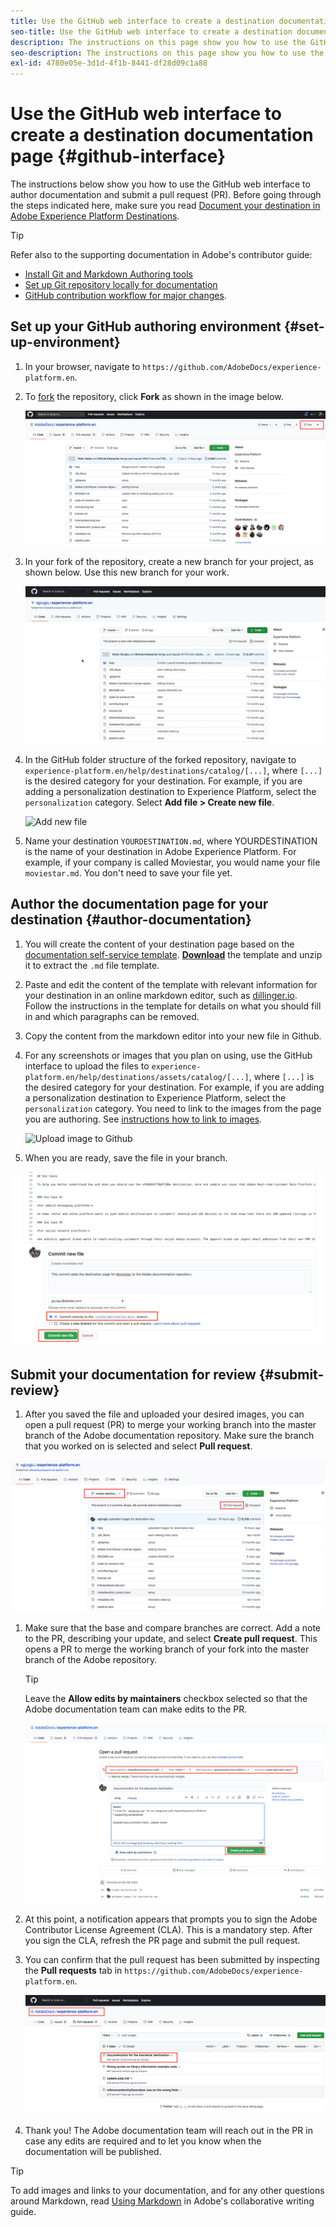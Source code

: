 ```yaml
---
title: Use the GitHub web interface to create a destination documentation page 
seo-title: Use the GitHub web interface to create a destination documentation page 
description: The instructions on this page show you how to use the GitHub web interface to author documentation and submit a pull request.
seo-description: The instructions on this page show you how to use the GitHub web interface to author documentation and submit a pull request.
exl-id: 4780e05e-3d1d-4f1b-8441-df28d09c1a88
---
```

# Use the GitHub web interface to create a destination documentation page {#github-interface}

The instructions below show you how to use the GitHub web interface to author documentation and submit a pull request (PR). Before going through the steps indicated here, make sure you read [Document your destination in Adobe Experience Platform Destinations](./documentation-instructions.md).

>[!TIP]
>
>Refer also to the supporting documentation in Adobe's contributor guide:
>* [Install Git and Markdown Authoring tools](https://experienceleague.adobe.com/docs/contributor/contributor-guide/setup/install-tools.html?lang=en)
>* [Set up Git repository locally for documentation](https://experienceleague.adobe.com/docs/contributor/contributor-guide/setup/local-repo.html?lang=en)
>* [GitHub contribution workflow for major changes](https://experienceleague.adobe.com/docs/contributor/contributor-guide/setup/full-workflow.html?lang=en).

## Set up your GitHub authoring environment {#set-up-environment}

1. In your browser, navigate to `https://github.com/AdobeDocs/experience-platform.en`.
2. To [fork](https://experienceleague.adobe.com/docs/contributor/contributor-guide/setup/local-repo.html?lang=en#fork-the-repository) the repository, click **Fork** as shown in the image below.

   ![Fork Adobe documentation repository](./assets/ssd-fork-repo.png)

3. In your fork of the repository, create a new branch for your project, as shown below. Use this new branch for your work.

   ![Create new GitHub branch](./assets/new-branch-github.gif)

4. In the GitHub folder structure of the forked repository, navigate to `experience-platform.en/help/destinations/catalog/[...]`, where `[...]` is the desired category for your destination. For example, if you are adding a personalization destination to Experience Platform, select the `personalization` category. Select **Add file > Create new file**.

   ![Add new file](./assets/github-navigate-and-create-file.gif)

5. Name your destination `YOURDESTINATION.md`, where YOURDESTINATION is the name of your destination in Adobe Experience Platform. For example, if your company is called Moviestar, you would name your file `moviestar.md`. You don't need to save your file yet.

## Author the documentation page for your destination {#author-documentation}

1. You will create the content of your destination page based on the [documentation self-service template](./self-service-template.md). **[Download](assets/yourdestination-template.zip)** the template and unzip it to extract the `.md` file template.
2. Paste and edit the content of the template with relevant information for your destination in an online markdown editor, such as [dillinger.io](https://dillinger.io/). Follow the instructions in the template for details on what you should fill in and which paragraphs can be removed.
3. Copy the content from the markdown editor into your new file in Github.
4. For any screenshots or images that you plan on using, use the GitHub interface to upload the files to `experience-platform.en/help/destinations/assets/catalog/[...]`, where `[...]` is the desired category for your destination. For example, if you are adding a personalization destination to Experience Platform, select the `personalization` category. You need to link to the images from the page you are authoring. See [instructions how to link to images](https://experienceleague.adobe.com/docs/contributor/contributor-guide/writing-essentials/linking.html?lang=en#link-to-images).

   ![Upload image to Github](./assets/upload-image.gif)

5.  When you are ready, save the file in your branch.

   ![Confirm file creation](./assets/ssd-confirm-file-creation.png)

## Submit your documentation for review {#submit-review}

1.  After you saved the file and uploaded your desired images, you can open a pull request (PR) to merge your working branch into the master branch of the Adobe documentation repository. Make sure the branch that you worked on is selected and select **Pull request**.
   
   ![Create pull request](./assets/ssd-create-pull-request-1.png)

1. Make sure that the base and compare branches are correct. Add a note to the PR, describing your update, and select **Create pull request**. This opens a PR to merge the working branch of your fork into the master branch of the Adobe repository. 
   
   >[!TIP]
   >
   >Leave the **Allow edits by maintainers** checkbox selected so that the Adobe documentation team can make edits to the PR. 
   
   ![Create pull request to Adobe documentation repository](./assets/ssd-create-pull-request-2.png)

1. At this point, a notification appears that prompts you to sign the Adobe Contributor License Agreement (CLA). This is a mandatory step. After you sign the CLA, refresh the PR page and submit the pull request.

1. You can confirm that the pull request has been submitted by inspecting the **Pull requests** tab in `https://github.com/AdobeDocs/experience-platform.en`.

   ![PR successful](./assets/ssd-pr-successful.png)

1. Thank you! The Adobe documentation team will reach out in the PR in case any edits are required and to let you know when the documentation will be published.

>[!TIP]
>
>To add images and links to your documentation, and for any other questions around Markdown, read [Using Markdown](https://experienceleague.adobe.com/docs/contributor/contributor-guide/writing-essentials/markdown.html?lang=en) in Adobe's collaborative writing guide.
